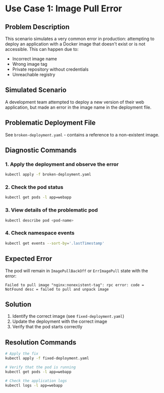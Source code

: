 # Use Case 1: Image Pull Error

## Problem Description
This scenario simulates a very common error in production: attempting to deploy an application with a Docker image that doesn't exist or is not accessible. This can happen due to:
- Incorrect image name
- Wrong image tag
- Private repository without credentials
- Unreachable registry

## Simulated Scenario
A development team attempted to deploy a new version of their web application, but made an error in the image name in the deployment file.

## Problematic Deployment File
See `broken-deployment.yaml` - contains a reference to a non-existent image.

## Diagnostic Commands

### 1. Apply the deployment and observe the error
```bash
kubectl apply -f broken-deployment.yaml
```

### 2. Check the pod status
```bash
kubectl get pods -l app=webapp
```

### 3. View details of the problematic pod
```bash
kubectl describe pod <pod-name>
```

### 4. Check namespace events
```bash
kubectl get events --sort-by='.lastTimestamp'
```

## Expected Error
The pod will remain in `ImagePullBackOff` or `ErrImagePull` state with the error:
```
Failed to pull image "nginx:nonexistent-tag": rpc error: code = NotFound desc = failed to pull and unpack image
```

## Solution
1. Identify the correct image (see `fixed-deployment.yaml`)
2. Update the deployment with the correct image
3. Verify that the pod starts correctly

## Resolution Commands
```bash
# Apply the fix
kubectl apply -f fixed-deployment.yaml

# Verify that the pod is running
kubectl get pods -l app=webapp

# Check the application logs
kubectl logs -l app=webapp
```
